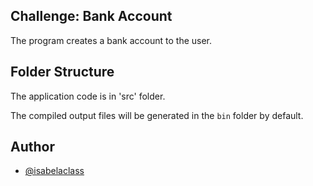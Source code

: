 ## Challenge: Bank Account

The program creates a bank account to the user.

## Folder Structure

The application code is in 'src' folder.

The compiled output files will be generated in the `bin` folder by default.

## Author

- [@isabelaclass](https://github.com/isabelaclass)
